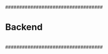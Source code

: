###################################
#                                 #
#             Backend             #
#                                 #
###################################



